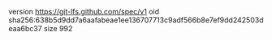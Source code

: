 version https://git-lfs.github.com/spec/v1
oid sha256:638b5d9dd7a6aafabeae1ee136707713c9adf566b8e7ef9dd242503deaa6bc37
size 992
